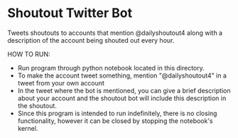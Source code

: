 # Shoutout Twitter Bot
Tweets shoutouts to accounts that mention @dailyshoutout4 along with
a description of the account being shouted out every hour. 

HOW TO RUN:
- Run program through python notebook located in this directory. 
- To make the account tweet something, mention "@dailyshoutout4" in 
a tweet from your own account
- In the tweet where the bot is mentioned, you can give a brief description
about your account and the shoutout bot will include this description
in the shoutout. 
- Since this program is intended to run indefinitely, there is no closing
functionality, however it can be closed by stopping the notebook's kernel. 

